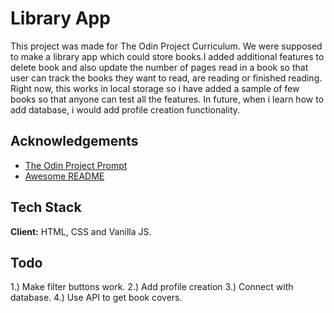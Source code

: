 # Library App

This project was made for The Odin Project Curriculum. We were supposed to make a library app which could store books.I added additional features to delete book and also update the number of pages read in a book so that user can track the books they want to read, are reading or finished reading. Right now, this works in local storage so i have added a sample of few books so that anyone can test all the features. In future, when i learn how to add database, i would add profile creation functionality.

## Acknowledgements

- [The Odin Project Prompt](https://www.theodinproject.com/lessons/node-path-javascript-library)
- [Awesome README](https://github.com/matiassingers/awesome-readme)

## Tech Stack

**Client:** HTML, CSS and Vanilla JS.

## Todo

1.) Make filter buttons work.
2.) Add profile creation
3.) Connect with database.
4.) Use API to get book covers.
